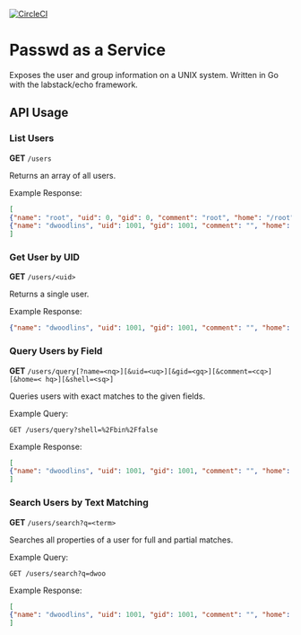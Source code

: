 [![CircleCI](https://circleci.com/gh/corlinp/passwd-as-a-service.svg?style=svg)](https://circleci.com/gh/corlinp/passwd-as-a-service)

# Passwd as a Service

Exposes the user and group information on a UNIX system. Written in Go with the labstack/echo framework.

## API Usage

### List Users

**GET** `/users`

Returns an array of all users.

Example Response:

```json
[
{"name": "root", "uid": 0, "gid": 0, "comment": "root", "home": "/root", "shell": "/bin/bash"},
{"name": "dwoodlins", "uid": 1001, "gid": 1001, "comment": "", "home": "/home/dwoodlins", "shell": "/bin/false"}
]
```

### Get User by UID

**GET** `/users/<uid>`

Returns a single user.

Example Response:

```json
{"name": "dwoodlins", "uid": 1001, "gid": 1001, "comment": "", "home": "/home/dwoodlins", "shell": "/bin/false"}
```

### Query Users by Field

**GET** `/users/query[?name=<nq>][&uid=<uq>][&gid=<gq>][&comment=<cq>][&home=<
hq>][&shell=<sq>]`

Queries users with exact matches to the given fields.

Example Query:
```
GET /users/query?shell=%2Fbin%2Ffalse
```

Example Response:
```json
[
{"name": "dwoodlins", "uid": 1001, "gid": 1001, "comment": "", "home": "/home/dwoodlins", "shell": "/bin/false"}
]
```

### Search Users by Text Matching

**GET** `/users/search?q=<term>`

Searches all properties of a user for full and partial matches. 

Example Query:
```
GET /users/search?q=dwoo
```

Example Response:
```json
[
{"name": "dwoodlins", "uid": 1001, "gid": 1001, "comment": "", "home": "/home/dwoodlins", "shell": "/bin/false"}
]
```